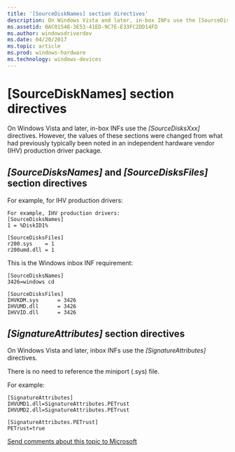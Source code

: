 ```yaml
---
title: '[SourceDiskNames] section directives'
description: On Windows Vista and later, in-box INFs use the [SourceDisksXxx] directives. 
ms.assetid: 0AC01548-3E53-41ED-9C7E-E33FC2DD14FD
ms.author: windowsdriverdev
ms.date: 04/20/2017
ms.topic: article
ms.prod: windows-hardware
ms.technology: windows-devices
---
```


# \[SourceDiskNames\] section directives


On Windows Vista and later, in-box INFs use the *\[SourceDisksXxx\]* directives. However, the values of these sections were changed from what had previously typically been noted in an independent hardware vendor (IHV) production driver package.

## <span id="_SourceDisksNames__and__SourceDisksFiles__section_directives"></span><span id="_sourcedisksnames__and__sourcedisksfiles__section_directives"></span><span id="_SOURCEDISKSNAMES__AND__SOURCEDISKSFILES__SECTION_DIRECTIVES"></span>*\[SourceDisksNames\]* and *\[SourceDisksFiles\]* section directives


For example, for IHV production drivers:

``` syntax
For example, IHV production drivers:
[SourceDisksNames]
1 = %DiskID1%

[SourceDisksFiles]
r200.sys    = 1
r200umd.dll = 1
```

This is the Windows inbox INF requirement:

``` syntax
[SourceDisksNames]
3426=windows cd

[SourceDisksFiles]
IHVKDM.sys      = 3426
IHVUMD.dll      = 3426
IHVVID.dll      = 3426
```

## <span id="_SignatureAttributes__section_directives"></span><span id="_signatureattributes__section_directives"></span><span id="_SIGNATUREATTRIBUTES__SECTION_DIRECTIVES"></span>*\[SignatureAttributes\]* section directives


On Windows Vista and later, inbox INFs use the *\[SignatureAttributes\]* directives.

There is no need to reference the miniport (.sys) file.

For example:

``` syntax
[SignatureAttributes]
IHVUMD1.dll=SignatureAttributes.PETrust
IHVUMD2.dll=SignatureAttributes.PETrust

[SignatureAttributes.PETrust]
PETrust=true
```

 

 

[Send comments about this topic to Microsoft](mailto:wsddocfb@microsoft.com?subject=Documentation%20feedback%20[display\display]:%20[SourceDiskNames]%20section%20directives%20%20RELEASE:%20%282/10/2017%29&body=%0A%0APRIVACY%20STATEMENT%0A%0AWe%20use%20your%20feedback%20to%20improve%20the%20documentation.%20We%20don't%20use%20your%20email%20address%20for%20any%20other%20purpose,%20and%20we'll%20remove%20your%20email%20address%20from%20our%20system%20after%20the%20issue%20that%20you're%20reporting%20is%20fixed.%20While%20we're%20working%20to%20fix%20this%20issue,%20we%20might%20send%20you%20an%20email%20message%20to%20ask%20for%20more%20info.%20Later,%20we%20might%20also%20send%20you%20an%20email%20message%20to%20let%20you%20know%20that%20we've%20addressed%20your%20feedback.%0A%0AFor%20more%20info%20about%20Microsoft's%20privacy%20policy,%20see%20http://privacy.microsoft.com/default.aspx. "Send comments about this topic to Microsoft")




